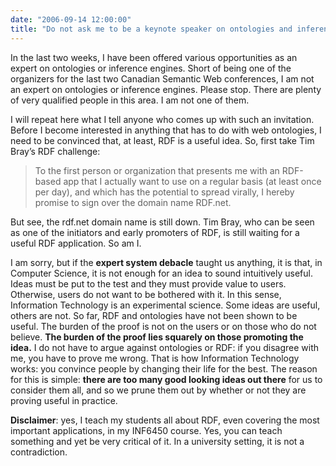 ```yaml
---
date: "2006-09-14 12:00:00"
title: "Do not ask me to be a keynote speaker on ontologies and inference engines"
---
```




In the last two weeks, I have been offered various opportunities as an expert on ontologies or inference engines. Short of being one of the organizers for the last two Canadian Semantic Web conferences, I am not an expert on ontologies or inference engines. Please stop. There are plenty of very qualified people in this area. I am not one of them.

I will repeat here what I tell anyone who comes up with such an invitation. Before I become interested in anything that has to do with web ontologies, I need to be convinced that, at least, RDF is a useful idea. So, first take Tim Bray&rsquo;s RDF challenge:

> To the first person or organization that presents me with an RDF-based app that I actually want to use on a regular basis (at least once per day), and which has the potential to spread virally, I hereby promise to sign over the domain name RDF.net.


But see, the rdf.net domain name is still down. Tim Bray, who can be seen as one of the initiators and early promoters of RDF, is still waiting for a useful RDF application. So am I.

I am sorry, but if the __expert system debacle__ taught us anything, it is that, in Computer Science, it is not enough for an idea to sound intuitively useful. Ideas must be put to the test and they must provide value to users. Otherwise, users do not want to be bothered with it. In this sense, Information Technology is an experimental science. Some ideas are useful, others are not. So far, RDF and ontologies have not been shown to be useful. The burden of the proof is not on the users or on those who do not believe. __The burden of the proof lies squarely on those promoting the idea.__ I do not have to argue against ontologies or RDF: if you disagree with me, you have to prove me wrong. That is how Information Technology works: you convince people by changing their life for the best. The reason for this is simple: __there are too many good looking ideas out there__ for us to consider them all, and so we prune them out by whether or not they are proving useful in practice.

__Disclaimer__: yes, I teach my students all about RDF, even covering the most important applications, in my INF6450 course. Yes, you can teach something and yet be very critical of it. In a university setting, it is not a contradiction.

